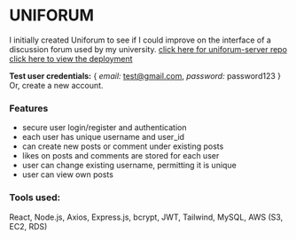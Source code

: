 # UNIFORUM
I initially created Uniforum to see if I could improve on the interface of a discussion forum used by my university.
[click here for uniforum-server repo](https://github.com/andr3wxu/uniforum-server)
[click here to view the deployment](http://uniforum-client.s3-website-us-east-1.amazonaws.com/)

**Test user credentials:** { *email:* test@gmail.com, *password:* password123 }
Or, create a new account.

### Features
- secure user login/register and authentication
- each user has unique username and user_id
- can create new posts or comment under existing posts
- likes on posts and comments are stored for each user
- user can change existing username, permitting it is unique
- user can view own posts

### Tools used:
React, Node.js, Axios, Express.js, bcrypt, JWT, Tailwind, MySQL, AWS (S3, EC2, RDS)
